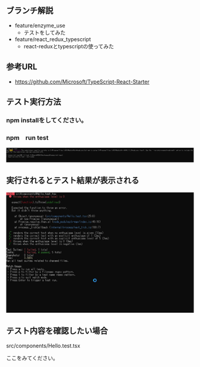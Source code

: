 ## ブランチ解説
* feature/enzyme_use
    * テストをしてみた
* feature/react_redux_typescript 
    * react-reduxとtypescriptの使ってみた

## 参考URL
* https://github.com/Microsoft/TypeScript-React-Starter


## テスト実行方法

### npm installをしてください。

### npm　run test
![WS000497.JPG](.\doc_img\WS000497.JPG)

## 実行されるとテスト結果が表示される
![WS000498.JPG](.\doc_img\WS000498.JPG)

## テスト内容を確認したい場合
src/components/Hello.test.tsx

ここをみてください。